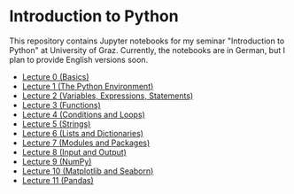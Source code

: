Introduction to Python
======================

This repository contains Jupyter notebooks for my seminar "Introduction to Python" at University of Graz. Currently, the notebooks are in German, but I plan to provide English versions soon.

- [Lecture 0 (Basics)](https://github.com/cbrnr/intro_python/blob/master/0/0%20-%20Grundlagen.ipynb)
- [Lecture 1 (The Python Environment)](https://github.com/cbrnr/intro_python/blob/master/1/1%20-%20Die%20Python-Umgebung.ipynb)
- [Lecture 2 (Variables, Expressions, Statements)](https://github.com/cbrnr/intro_python/blob/master/2/2%20-%20Variablen%2C%20Ausdr%C3%BCcke%2C%20Anweisungen.ipynb)
- [Lecture 3 (Functions)](https://github.com/cbrnr/intro_python/blob/master/3/3%20-%20Funktionen.ipynb)
- [Lecture 4 (Conditions and Loops)](https://github.com/cbrnr/intro_python/blob/master/4/4%20-%20Bedingungen%2C%20Schleifen.ipynb)
- [Lecture 5 (Strings)](https://github.com/cbrnr/intro_python/blob/master/5/5%20-%20Strings.ipynb)
- [Lecture 6 (Lists and Dictionaries)](https://github.com/cbrnr/intro_python/blob/master/6/6%20-%20Lists%20und%20Dictionaries.ipynb)
- [Lecture 7 (Modules and Packages)](https://github.com/cbrnr/intro_python/blob/master/7/7%20-%20Module%20und%20Packages.ipynb)
- [Lecture 8 (Input and Output)](https://github.com/cbrnr/intro_python/blob/master/8/8%20-%20Ein-%20und%20Ausgabe.ipynb)
- [Lecture 9 (NumPy)](https://github.com/cbrnr/intro_python/blob/master/9/9%20-%20NumPy.ipynb)
- [Lecture 10 (Matplotlib and Seaborn)](https://github.com/cbrnr/intro_python/blob/master/10/10%20-%20Matplotlib%20und%20Seaborn.ipynb)
- [Lecture 11 (Pandas)](https://github.com/cbrnr/intro_python/blob/master/11/11%20-%20Pandas.ipynb)
